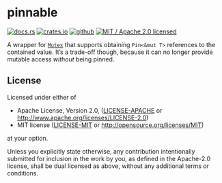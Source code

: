# pinnable

[![docs.rs]](https://docs.rs/pinnable)
[![crates.io]](https://crates.io/crates/pinnable)
[![github]](https://github.com/steffahn/pinnable)
[![MIT / Apache 2.0 licensed]](#License)

[github]: https://img.shields.io/badge/github-steffahn/pinnable-yellowgreen.svg
[crates.io]: https://img.shields.io/crates/v/pinnable.svg
[MIT / Apache 2.0 licensed]: https://img.shields.io/crates/l/pinnable.svg
[docs.rs]: https://docs.rs/pinnable/badge.svg


A wrapper for [`Mutex`](https://doc.rust-lang.org/std/sync/struct.Mutex.html "std::sync::Mutex")
that supports obtaining `Pin<&mut T>` references to the contained value.
It’s a trade-off though, because it can no longer provide mutable access _without_ being pinned.

## License
Licensed under either of

 * Apache License, Version 2.0, ([LICENSE-APACHE](LICENSE-APACHE) or http://www.apache.org/licenses/LICENSE-2.0)
 * MIT license ([LICENSE-MIT](LICENSE-MIT) or http://opensource.org/licenses/MIT)

at your option.

Unless you explicitly state otherwise, any contribution intentionally submitted for inclusion in
the work by you, as defined in the Apache-2.0 license, shall be dual licensed as above, without
any additional terms or conditions.
